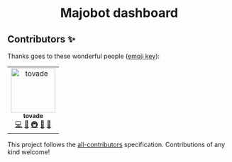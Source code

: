 <!-- ALL-CONTRIBUTORS-BADGE:START - Do not remove or modify this section -->
<!-- ALL-CONTRIBUTORS-BADGE:END -->

<div align="center">


# Majobot dashboard

</div>

## Contributors ✨

Thanks goes to these wonderful people ([emoji key](https://allcontributors.org/docs/en/emoji-key)):
<!-- ALL-CONTRIBUTORS-LIST:START - Do not remove or modify this section -->
<!-- prettier-ignore-start -->
<!-- markdownlint-disable -->
<table>
  <tbody>
    <tr>
      <td align="center"><a href="https://tovade.is-a.dev"><img src="https://avatars.githubusercontent.com/u/66245404?v=4?s=100" width="100px;" alt="tovade"/><br /><sub><b>tovade</b></sub></a><br /><a href="https://github.com/MajoBotOfficial/website/commits?author=tovade" title="Code">💻</a> <a href="https://github.com/MajoBotOfficial/website/issues?q=author%3Atovade" title="Bug reports">🐛</a> <a href="#infra-tovade" title="Infrastructure (Hosting, Build-Tools, etc)">🚇</a> <a href="#maintenance-tovade" title="Maintenance">🚧</a> <a href="https://github.com/MajoBotOfficial/website/pulls?q=is%3Apr+reviewed-by%3Atovade" title="Reviewed Pull Requests">👀</a></td>
    </tr>
  </tbody>
</table>

<!-- markdownlint-restore -->
<!-- prettier-ignore-end -->

<!-- ALL-CONTRIBUTORS-LIST:END -->

<!-- ALL-CONTRIBUTORS-LIST:START - Do not remove or modify this section -->
<!-- prettier-ignore-start -->
<!-- markdownlint-disable -->
<!-- markdownlint-enable -->
<!-- prettier-ignore-end -->

<!-- ALL-CONTRIBUTORS-LIST:END -->

This project follows the [all-contributors](https://github.com/all-contributors/all-contributors) specification. Contributions of any kind welcome!
